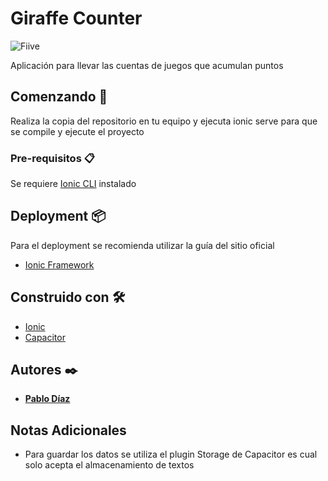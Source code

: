 
# Giraffe Counter

![Fiive](https://fiivestudio.com/wp-content/uploads/2020/06/Fiive-Open-Source_2.png)

Aplicación para llevar las cuentas de juegos que acumulan puntos

## Comenzando 🚀

Realiza la copia del repositorio en tu equipo y ejecuta ionic serve para que se compile y ejecute el proyecto

### Pre-requisitos 📋

Se requiere [Ionic CLI](https://ionicframework.com/docs/intro/cli) instalado

## Deployment 📦

Para el deployment se recomienda utilizar la guía del sitio oficial
* [Ionic Framework](https://ionicframework.com/docs/)

## Construido con 🛠️

*  [Ionic](https://ionicframework.com/)
* [Capacitor](https://capacitorjs.com/)

## Autores ✒️

*  **[Pablo Díaz](https://fiivestudio.com/pablo-diaz/)**

## Notas Adicionales

* Para guardar los datos se utiliza el plugin Storage de Capacitor es cual solo acepta el almacenamiento de textos